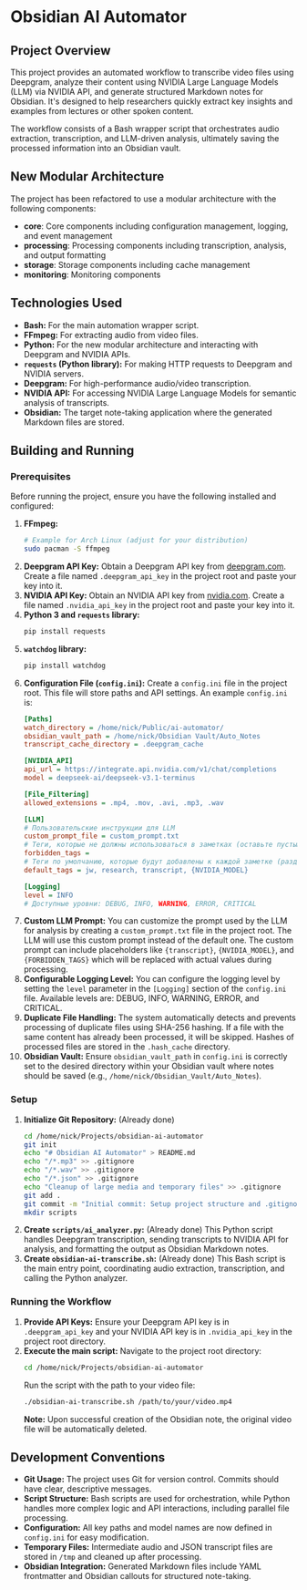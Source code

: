 # Obsidian AI Automator

## Project Overview

This project provides an automated workflow to transcribe video files using Deepgram, analyze their content using NVIDIA Large Language Models (LLM) via NVIDIA API, and generate structured Markdown notes for Obsidian. It's designed to help researchers quickly extract key insights and examples from lectures or other spoken content.

The workflow consists of a Bash wrapper script that orchestrates audio extraction, transcription, and LLM-driven analysis, ultimately saving the processed information into an Obsidian vault.

## New Modular Architecture

The project has been refactored to use a modular architecture with the following components:

- **core**: Core components including configuration management, logging, and event management
- **processing**: Processing components including transcription, analysis, and output formatting
- **storage**: Storage components including cache management
- **monitoring**: Monitoring components

## Technologies Used

*   **Bash:** For the main automation wrapper script.
*   **FFmpeg:** For extracting audio from video files.
*   **Python:** For the new modular architecture and interacting with Deepgram and NVIDIA APIs.
*   **`requests` (Python library):** For making HTTP requests to Deepgram and NVIDIA servers.
*   **Deepgram:** For high-performance audio/video transcription.
*   **NVIDIA API:** For accessing NVIDIA Large Language Models for semantic analysis of transcripts.
*   **Obsidian:** The target note-taking application where the generated Markdown files are stored.

## Building and Running

### Prerequisites

Before running the project, ensure you have the following installed and configured:

1.  **FFmpeg:**
    ```bash
    # Example for Arch Linux (adjust for your distribution)
    sudo pacman -S ffmpeg
    ```
2.  **Deepgram API Key:**
    Obtain a Deepgram API key from [deepgram.com](https://deepgram.com/). Create a file named `.deepgram_api_key` in the project root and paste your key into it.
3.  **NVIDIA API Key:**
    Obtain an NVIDIA API key from [nvidia.com](https://www.nvidia.com/developer/ai-foundation-models/). Create a file named `.nvidia_api_key` in the project root and paste your key into it.
4.  **Python 3 and `requests` library:**
    ```bash
    pip install requests
    ```
5.  **`watchdog` library:**
    ```bash
    pip install watchdog
    ```
6.  **Configuration File (`config.ini`):**
    Create a `config.ini` file in the project root. This file will store paths and API settings. An example `config.ini` is:
    ```ini
    [Paths]
    watch_directory = /home/nick/Public/ai-automator/
    obsidian_vault_path = /home/nick/Obsidian Vault/Auto_Notes
    transcript_cache_directory = .deepgram_cache

    [NVIDIA_API]
    api_url = https://integrate.api.nvidia.com/v1/chat/completions
    model = deepseek-ai/deepseek-v3.1-terminus

    [File_Filtering]
    allowed_extensions = .mp4, .mov, .avi, .mp3, .wav

    [LLM]
    # Пользовательские инструкции для LLM
    custom_prompt_file = custom_prompt.txt
    # Теги, которые не должны использоваться в заметках (оставьте пустым, если не нужно запрещать теги)
    forbidden_tags = 
    # Теги по умолчанию, которые будут добавлены к каждой заметке (разделяйте запятыми)
    default_tags = jw, research, transcript, {NVIDIA_MODEL}

    [Logging]
    level = INFO
    # Доступные уровни: DEBUG, INFO, WARNING, ERROR, CRITICAL
    ```
7.  **Custom LLM Prompt:**
    You can customize the prompt used by the LLM for analysis by creating a `custom_prompt.txt` file in the project root. The LLM will use this custom prompt instead of the default one. The custom prompt can include placeholders like `{transcript}`, `{NVIDIA_MODEL}`, and `{FORBIDDEN_TAGS}` which will be replaced with actual values during processing.
8.  **Configurable Logging Level:**
    You can configure the logging level by setting the `level` parameter in the `[Logging]` section of the `config.ini` file. Available levels are: DEBUG, INFO, WARNING, ERROR, and CRITICAL.
9.  **Duplicate File Handling:**
    The system automatically detects and prevents processing of duplicate files using SHA-256 hashing. If a file with the same content has already been processed, it will be skipped. Hashes of processed files are stored in the `.hash_cache` directory.
10. **Obsidian Vault:**
    Ensure `obsidian_vault_path` in `config.ini` is correctly set to the desired directory within your Obsidian vault where notes should be saved (e.g., `/home/nick/Obsidian_Vault/Auto_Notes`).

### Setup

1.  **Initialize Git Repository:**
    (Already done)
    ```bash
    cd /home/nick/Projects/obsidian-ai-automator
    git init
    echo "# Obsidian AI Automator" > README.md
    echo "/*.mp3" >> .gitignore
    echo "/*.wav" >> .gitignore
    echo "/*.json" >> .gitignore
    echo "Cleanup of large media and temporary files" >> .gitignore
    git add .
    git commit -m "Initial commit: Setup project structure and .gitignore"
    mkdir scripts
    ```
2.  **Create `scripts/ai_analyzer.py`:**
    (Already done)
    This Python script handles Deepgram transcription, sending transcripts to NVIDIA API for analysis, and formatting the output as Obsidian Markdown notes.
3.  **Create `obsidian-ai-transcribe.sh`:**
    (Already done)
    This Bash script is the main entry point, coordinating audio extraction, transcription, and calling the Python analyzer.

### Running the Workflow

1.  **Provide API Keys:**
    Ensure your Deepgram API key is in `.deepgram_api_key` and your NVIDIA API key is in `.nvidia_api_key` in the project root directory.
2.  **Execute the main script:**
    Navigate to the project root directory:
    ```bash
    cd /home/nick/Projects/obsidian-ai-automator
    ```
    Run the script with the path to your video file:
    ```bash
    ./obsidian-ai-transcribe.sh /path/to/your/video.mp4
    ```
    **Note:** Upon successful creation of the Obsidian note, the original video file will be automatically deleted.

## Development Conventions

*   **Git Usage:** The project uses Git for version control. Commits should have clear, descriptive messages.
*   **Script Structure:** Bash scripts are used for orchestration, while Python handles more complex logic and API interactions, including parallel file processing.
*   **Configuration:** All key paths and model names are now defined in `config.ini` for easy modification.
*   **Temporary Files:** Intermediate audio and JSON transcript files are stored in `/tmp` and cleaned up after processing.
*   **Obsidian Integration:** Generated Markdown files include YAML frontmatter and Obsidian callouts for structured note-taking.